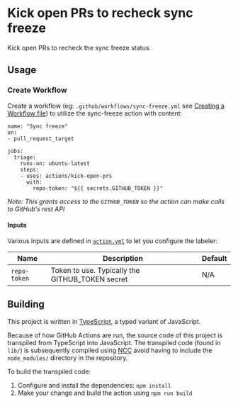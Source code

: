 # Kick open PRs to recheck sync freeze

Kick open PRs to recheck the sync freeze status.

## Usage

### Create Workflow

Create a workflow (eg: `.github/workflows/sync-freeze.yml` see [Creating a Workflow file](https://help.github.com/en/articles/configuring-a-workflow#creating-a-workflow-file)) to utilize the sync-freeze action with content:

```
name: "Sync freeze"
on:
- pull_request_target

jobs:
  triage:
    runs-on: ubuntu-latest
    steps:
    - uses: actions/kick-open-prs
      with:
        repo-token: "${{ secrets.GITHUB_TOKEN }}"
```

_Note: This grants access to the `GITHUB_TOKEN` so the action can make calls to GitHub's rest API_

#### Inputs

Various inputs are defined in [`action.yml`](action.yml) to let you configure the labeler:

| Name | Description | Default |
| - | - | - |
| `repo-token` | Token to use. Typically the GITHUB_TOKEN secret | N/A |

## Building

This project is written in [TypeScript](https://www.typescriptlang.org/), a typed variant of JavaScript.

Because of how GitHub Actions are run, the source code of this project is transpiled from TypeScript into JavaScript. The transpiled code (found in `lib/`) is subsequently compiled using [NCC](https://github.com/vercel/ncc/blob/master/readme.md) avoid having to include the `node_modules/` directory in the repository.

To build the transpiled code:

1. Configure and install the dependencies: `npm install`
1. Make your change and build the action using `npm run build`
